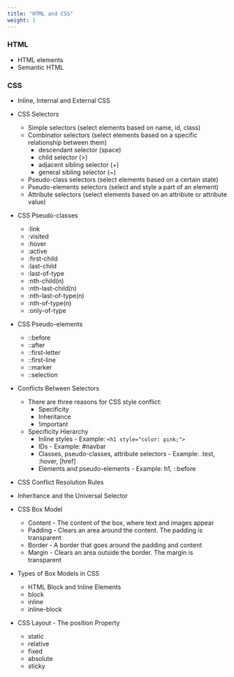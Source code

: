 ```yaml
---
title: "HTML and CSS"
weight: 1
---
```


### HTML

- HTML elements
- Semantic HTML

### CSS

- Inline, Internal and External CSS
- CSS Selectors
  - Simple selectors (select elements based on name, id, class)
  - Combinator selectors (select elements based on a specific relationship between them)
    - descendant selector (space)
    - child selector (>)
    - adjacent sibling selector (+)
    - general sibling selector (~)
  - Pseudo-class selectors (select elements based on a certain state)
  - Pseudo-elements selectors (select and style a part of an element)
  - Attribute selectors (select elements based on an attribute or attribute value)
- CSS Pseudo-classes
  - :link
  - :visited
  - :hover
  - :active
  - :first-child
  - :last-child
  - :last-of-type
  - :nth-child(n)
  - :nth-last-child(n)
  - :nth-last-of-type(n)
  - :nth-of-type(n)
  - :only-of-type
- CSS Pseudo-elements

  - ::before
  - ::after
  - ::first-letter
  - ::first-line
  - ::marker
  - ::selection

- Conflicts Between Selectors
  - There are three reasons for CSS style conflict:
    - Specificity
    - Inheritance
    - !important
  - Specificity Hierarchy
    - Inline styles - Example: `<h1 style="color: pink;">`
    - IDs - Example: #navbar
    - Classes, pseudo-classes, attribute selectors - Example: .test, :hover, [href]
    - Elements and pseudo-elements - Example: h1, ::before
- CSS Conflict Resolution Rules
- Inheritance and the Universal Selector
- CSS Box Model
  - Content - The content of the box, where text and images appear
  - Padding - Clears an area around the content. The padding is transparent
  - Border - A border that goes around the padding and content
  - Margin - Clears an area outside the border. The margin is transparent
- Types of Box Models in CSS
  - HTML Block and Inline Elements
  - block
  - inline
  - inline-block
- CSS Layout - The position Property
  - static
  - relative
  - fixed
  - absolute
  - sticky
